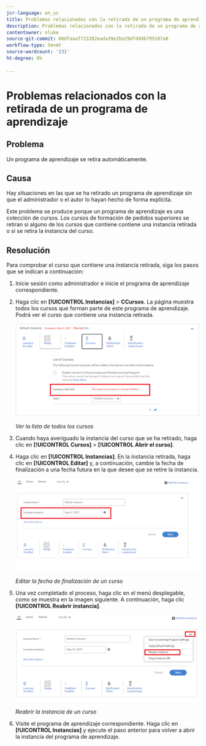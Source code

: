 ```yaml
---
jcr-language: en_us
title: Problemas relacionados con la retirada de un programa de aprendizaje
description: Problemas relacionados con la retirada de un programa de aprendizaje en Adobe Learning Manager
contentowner: nluke
source-git-commit: 66dfaaaf723382eada39e2be29dfd49b795107a0
workflow-type: tm+mt
source-wordcount: '231'
ht-degree: 0%

---
```




# Problemas relacionados con la retirada de un programa de aprendizaje

## Problema

Un programa de aprendizaje se retira automáticamente.

## Causa

Hay situaciones en las que se ha retirado un programa de aprendizaje sin que el administrador o el autor lo hayan hecho de forma explícita.

Este problema se produce porque un programa de aprendizaje es una colección de cursos. Los cursos de formación de pedidos superiores se retiran si alguno de los cursos que contiene contiene una instancia retirada o si se retira la instancia del curso.

## Resolución

Para comprobar el curso que contiene una instancia retirada, siga los pasos que se indican a continuación:

1. Inicie sesión como administrador e inicie el programa de aprendizaje correspondiente.

1. Haga clic en **[!UICONTROL Instancias]** > **CCursos**. La página muestra todos los cursos que forman parte de este programa de aprendizaje. Podrá ver el curso que contiene una instancia retirada.

   ![](assets/retired-instance.png)

   *Ver la lista de todos los cursos*

1. Cuando haya averiguado la instancia del curso que se ha retirado, haga clic en **[!UICONTROL Cursos]** > **[!UICONTROL Abrir el curso]**.

1. Haga clic en **[!UICONTROL Instancias]**. En la instancia retirada, haga clic en **[!UICONTROL Editar]** y, a continuación, cambie la fecha de finalización a una fecha futura en la que desee que se retire la instancia.

   ![](assets/completion-date.png)

   *Editar la fecha de finalización de un curso*

1. Una vez completado el proceso, haga clic en el menú desplegable, como se muestra en la imagen siguiente. A continuación, haga clic **[!UICONTROL Reabrir instancia]**.

   ![](assets/re-open-instance.png)

   *Reabrir la instancia de un curso*

1. Visite el programa de aprendizaje correspondiente. Haga clic en **[!UICONTROL Instancias]** y ejecute el paso anterior para volver a abrir la instancia del programa de aprendizaje.
